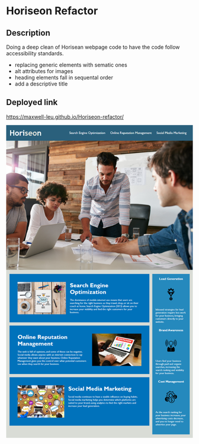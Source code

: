 # Horiseon Refactor

## Description

Doing a deep clean of Horisean webpage code to have the code follow accessibility standards.
- replacing generic elements with sematic ones
- alt attributes for images
- heading elements fall in sequental order
- add a descriptive title 
## Deployed link

https://maxwell-leu.github.io/Horiseon-refactor/

[![A refactored Horiseon website that looks the same.](./assets/images/HeriseonWebpage.png)](https://maxwell-leu.github.io/Horiseon-refactor/)

